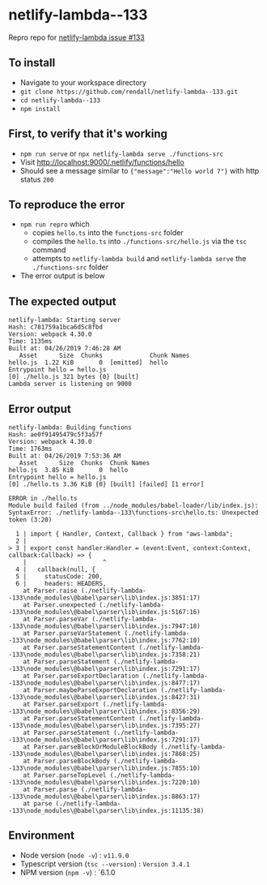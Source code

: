 # netlify-lambda--133

Repro repo for [netlify-lambda issue #133](https://github.com/netlify/netlify-lambda/issues/133)

## To install

* Navigate to your workspace directory
* `git clone https://github.com/rendall/netlify-lambda--133.git`
* `cd netlify-lambda--133`
* `npm install`

## First, to verify that it's working

* `npm run serve` or `npx netlify-lambda serve ./functions-src`
* Visit <http://localhost:9000/.netlify/functions/hello>
* Should see a message similar to `{"message":"Hello world 7"}` with http status `200`

## To reproduce the error

* `npm run repro` which
  * copies `hello.ts` into the `functions-src` folder
  * compiles the `hello.ts` into `./functions-src/hello.js` via the `tsc` command
  * attempts to `netlify-lambda build` and `netlify-lambda serve` the `./functions-src` folder
* The error output is below

## The expected output

```output
netlify-lambda: Starting server
Hash: c781759a1bca6d5c8fbd
Version: webpack 4.30.0
Time: 1135ms
Built at: 04/26/2019 7:46:28 AM
   Asset      Size  Chunks             Chunk Names
hello.js  1.22 KiB       0  [emitted]  hello
Entrypoint hello = hello.js
[0] ./hello.js 321 bytes {0} [built]
Lambda server is listening on 9000
```

## Error output

```output
netlify-lambda: Building functions
Hash: ae0f91495479c5f3a57f
Version: webpack 4.30.0
Time: 1763ms
Built at: 04/26/2019 7:53:36 AM
   Asset      Size  Chunks  Chunk Names
hello.js  3.85 KiB       0  hello
Entrypoint hello = hello.js
[0] ./hello.ts 3.36 KiB {0} [built] [failed] [1 error]

ERROR in ./hello.ts
Module build failed (from ../node_modules/babel-loader/lib/index.js):
SyntaxError: ./netlify-lambda--133\functions-src\hello.ts: Unexpected token (3:20)

  1 | import { Handler, Context, Callback } from "aws-lambda";
  2 | 
> 3 | export const handler:Handler = (event:Event, context:Context, callback:Callback) => {
    |                     ^
  4 |   callback(null, {
  5 |     statusCode: 200,
  6 |     headers: HEADERS,
    at Parser.raise (./netlify-lambda--133\node_modules\@babel\parser\lib\index.js:3851:17)
    at Parser.unexpected (./netlify-lambda--133\node_modules\@babel\parser\lib\index.js:5167:16)
    at Parser.parseVar (./netlify-lambda--133\node_modules\@babel\parser\lib\index.js:7947:18)
    at Parser.parseVarStatement (./netlify-lambda--133\node_modules\@babel\parser\lib\index.js:7762:10)
    at Parser.parseStatementContent (./netlify-lambda--133\node_modules\@babel\parser\lib\index.js:7358:21)
    at Parser.parseStatement (./netlify-lambda--133\node_modules\@babel\parser\lib\index.js:7291:17)
    at Parser.parseExportDeclaration (./netlify-lambda--133\node_modules\@babel\parser\lib\index.js:8477:17)
    at Parser.maybeParseExportDeclaration (./netlify-lambda--133\node_modules\@babel\parser\lib\index.js:8427:31)
    at Parser.parseExport (./netlify-lambda--133\node_modules\@babel\parser\lib\index.js:8356:29)
    at Parser.parseStatementContent (./netlify-lambda--133\node_modules\@babel\parser\lib\index.js:7395:27)
    at Parser.parseStatement (./netlify-lambda--133\node_modules\@babel\parser\lib\index.js:7291:17)
    at Parser.parseBlockOrModuleBlockBody (./netlify-lambda--133\node_modules\@babel\parser\lib\index.js:7868:25)
    at Parser.parseBlockBody (./netlify-lambda--133\node_modules\@babel\parser\lib\index.js:7855:10)
    at Parser.parseTopLevel (./netlify-lambda--133\node_modules\@babel\parser\lib\index.js:7220:10)
    at Parser.parse (./netlify-lambda--133\node_modules\@babel\parser\lib\index.js:8863:17)
    at parse (./netlify-lambda--133\node_modules\@babel\parser\lib\index.js:11135:38)
```
    
## Environment
    
* Node version (`node -v`) : `v11.9.0`
* Typescript version (`tsc --version`) : `Version 3.4.1`
* NPM version (`npm -v`) : `6.1.0
